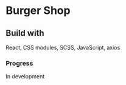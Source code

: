 # Burger Shop

## Build with
React, CSS modules, SCSS, JavaScript, axios

### Progress
In development